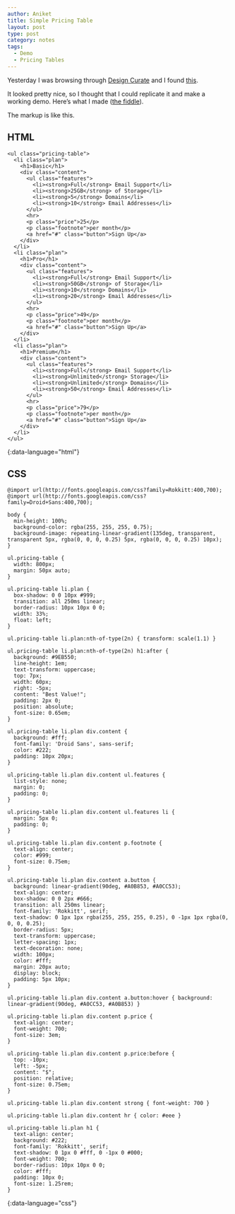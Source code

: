 ```yaml
---
author: Aniket
title: Simple Pricing Table
layout: post
type: post
category: notes
tags:
  - Demo
  - Pricing Tables
---
```

Yesterday I was browsing through [Design Curate][1] and I found [this][2].

It looked pretty nice, so I thought that I could replicate it and make a working demo. Here’s what I made ([the fiddle][3]).

The markup is like this.

## HTML

    <ul class="pricing-table">
      <li class="plan">
        <h1>Basic</h1>
        <div class="content">
          <ul class="features">
            <li><strong>Full</strong> Email Support</li>
            <li><strong>25GB</strong> of Storage</li>
            <li><strong>5</strong> Domains</li>
            <li><strong>10</strong> Email Addresses</li>
          </ul>
          <hr>
          <p class="price">25</p>
          <p class="footnote">per month</p>
          <a href="#" class="button">Sign Up</a>
        </div>
      </li>
      <li class="plan">
        <h1>Pro</h1>
        <div class="content">
          <ul class="features">
            <li><strong>Full</strong> Email Support</li>
            <li><strong>50GB</strong> of Storage</li>
            <li><strong>10</strong> Domains</li>
            <li><strong>20</strong> Email Addresses</li>
          </ul>
          <hr>
          <p class="price">49</p>
          <p class="footnote">per month</p>
          <a href="#" class="button">Sign Up</a>
        </div>
      </li>
      <li class="plan">
        <h1>Premium</h1>
        <div class="content">
          <ul class="features">
            <li><strong>Full</strong> Email Support</li>
            <li><strong>Unlimited</strong> Storage</li>
            <li><strong>Unlimited</strong> Domains</li>
            <li><strong>50</strong> Email Addresses</li>
          </ul>
          <hr>
          <p class="price">79</p>
          <p class="footnote">per month</p>
          <a href="#" class="button">Sign Up</a>
        </div>
      </li>
    </ul>
{:data-language="html"}

## CSS

    @import url(http://fonts.googleapis.com/css?family=Rokkitt:400,700);
    @import url(http://fonts.googleapis.com/css?family=Droid+Sans:400,700);

    body {
      min-height: 100%;
      background-color: rgba(255, 255, 255, 0.75);
      background-image: repeating-linear-gradient(135deg, transparent, transparent 5px, rgba(0, 0, 0, 0.25) 5px, rgba(0, 0, 0, 0.25) 10px);
    }

    ul.pricing-table {
      width: 800px;
      margin: 50px auto;
    }

    ul.pricing-table li.plan {
      box-shadow: 0 0 10px #999;
      transition: all 250ms linear;
      border-radius: 10px 10px 0 0;
      width: 33%;
      float: left;
    }

    ul.pricing-table li.plan:nth-of-type(2n) { transform: scale(1.1) }

    ul.pricing-table li.plan:nth-of-type(2n) h1:after {
      background: #9EB550;
      line-height: 1em;
      text-transform: uppercase;
      top: 7px;
      width: 60px;
      right: -5px;
      content: "Best Value!";
      padding: 2px 0;
      position: absolute;
      font-size: 0.65em;
    }

    ul.pricing-table li.plan div.content {
      background: #fff;
      font-family: 'Droid Sans', sans-serif;
      color: #222;
      padding: 10px 20px;
    }

    ul.pricing-table li.plan div.content ul.features {
      list-style: none;
      margin: 0;
      padding: 0;
    }

    ul.pricing-table li.plan div.content ul.features li {
      margin: 5px 0;
      padding: 0;
    }

    ul.pricing-table li.plan div.content p.footnote {
      text-align: center;
      color: #999;
      font-size: 0.75em;
    }

    ul.pricing-table li.plan div.content a.button {
      background: linear-gradient(90deg, #A0B853, #A0CC53);
      text-align: center;
      box-shadow: 0 0 2px #666;
      transition: all 250ms linear;
      font-family: 'Rokkitt', serif;
      text-shadow: 0 1px 1px rgba(255, 255, 255, 0.25), 0 -1px 1px rgba(0, 0, 0, 0.25);
      border-radius: 5px;
      text-transform: uppercase;
      letter-spacing: 1px;
      text-decoration: none;
      width: 100px;
      color: #fff;
      margin: 20px auto;
      display: block;
      padding: 5px 10px;
    }

    ul.pricing-table li.plan div.content a.button:hover { background: linear-gradient(90deg, #A0CC53, #A0B853) }

    ul.pricing-table li.plan div.content p.price {
      text-align: center;
      font-weight: 700;
      font-size: 3em;
    }

    ul.pricing-table li.plan div.content p.price:before {
      top: -10px;
      left: -5px;
      content: "$";
      position: relative;
      font-size: 0.75em;
    }

    ul.pricing-table li.plan div.content strong { font-weight: 700 }

    ul.pricing-table li.plan div.content hr { color: #eee }

    ul.pricing-table li.plan h1 {
      text-align: center;
      background: #222;
      font-family: 'Rokkitt', serif;
      text-shadow: 0 1px 0 #fff, 0 -1px 0 #000;
      font-weight: 700;
      border-radius: 10px 10px 0 0;
      color: #fff;
      padding: 10px 0;
      font-size: 1.25rem;
    }
{:data-language="css"}

 [1]: http://designcurate.com "Design Curate"
 [2]: http://designcurate.com/resource/pricing-tables "Design Curate - Pricing Tables"
 [3]: http://jsfiddle.net/aniketpant/FGct5/ "jsFiddle - Pricing Tables"
